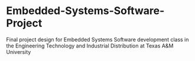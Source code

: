 # Embedded-Systems-Software-Project
Final project design for Embedded Systems Software development class in the Engineering Technology and Industrial Distribution at Texas A&amp;M University
